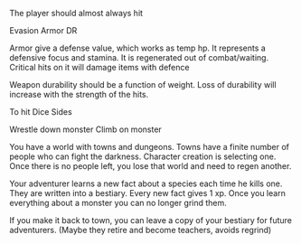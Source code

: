 

The player should almost always hit

Evasion
Armor DR

Armor give a defense value, which works as temp hp. It represents a defensive focus and stamina. It is regenerated out of combat/waiting.
Critical hits on it will damage items with defence


Weapon durability should be a function of weight. Loss of durability will increase with the strength of the hits.

To hit
Dice
Sides

Wrestle down monster
Climb on monster


You have a world with towns and dungeons. Towns have a finite number of people who can fight the darkness.  Character creation is selecting one. Once there is no people left, you lose that world and need to regen another.

Your adventurer learns a new fact about a species each time he kills one. They are written into a bestiary.  Every new fact gives 1 xp.  Once you learn everything about a monster you can no longer grind them.

If you make it back to town, you can leave a copy of your bestiary for future adventurers. (Maybe they retire and become teachers, avoids regrind)